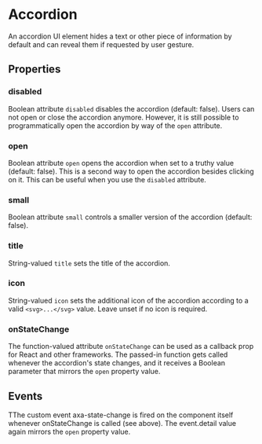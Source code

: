 # Accordion

An accordion UI element hides a text or other piece of information by default and can reveal them if requested by user gesture.

## Properties

### disabled

Boolean attribute `disabled` disables the accordion (default: false). Users can not open or close the accordion anymore. However, it is still possible to programmatically open the accordion by way of the `open` attribute.

### open

Boolean attribute `open` opens the accordion when set to a truthy value (default: false). This is a second way to open the accordion besides clicking on it. This can be useful when you use the `disabled` attribute.

### small

Boolean attribute `small` controls a smaller version of the accordion (default: false).

### title

String-valued `title` sets the title of the accordion.

### icon

String-valued `icon` sets the additional icon of the accordion according to a valid `<svg>...</svg>` value. Leave unset if no icon is required.

### onStateChange

The function-valued attribute `onStateChange` can be used as a callback prop for React and other frameworks. The passed-in function gets called whenever the accordion's state changes, and it receives a Boolean parameter that mirrors the `open` property value.

## Events

TThe custom event axa-state-change is fired on the component itself whenever onStateChange is called (see above). The event.detail value again mirrors the `open` property value.
